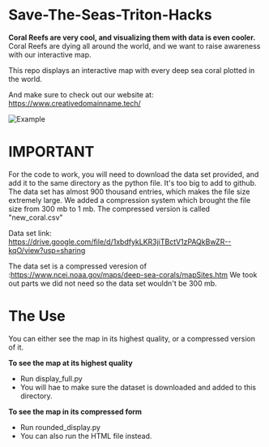 # Save-The-Seas-Triton-Hacks

**Coral Reefs are very cool, and visualizing them with data is even cooler.**
Coral Reefs are dying all around the world, and we want to raise awareness with our interactive map.

This repo displays an interactive map with every deep sea coral plotted in the world.


And make sure to check out our website at:
https://www.creativedomainname.tech/

![Example](https://i.imgur.com/mNgLKUf.png)



# IMPORTANT

For the code to work, you will need to download the data set provided, and add it to the same directory as the python file.
It's too big to add to github. The data set has almost 900 thousand entries, which makes the file size extremely large. We added a compression system which brought the file size from 300 mb to 1 mb. The compressed version is called "new_coral.csv"

Data set link: https://drive.google.com/file/d/1xbdfykLKR3jiTBctV1zPAQkBwZR--kqO/view?usp=sharing

The data set is a compressed veresion of :https://www.ncei.noaa.gov/maps/deep-sea-corals/mapSites.htm
We took out parts we did not need so the data set wouldn't be 300 mb.

# The Use

You can either see the map in its highest quality, or a compressed version of it.

**To see the map at its highest quality**

-  Run display_full.py
-  You will hae to make sure the dataset is downloaded and added to this directory.

**To see the map in its compressed form**

-  Run rounded_display.py
-  You can also run the HTML file instead.

